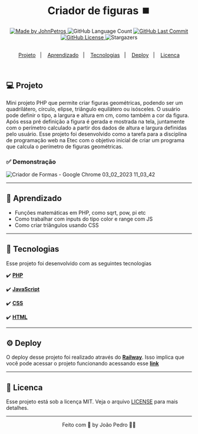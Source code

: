 <h1 align="center">
  Criador de figuras ⏹️
</h1>

<div align="center">
   <a href="https://github.com/JohnPetros">
      <img alt="Made by JohnPetros" src="https://img.shields.io/badge/made%20by-JohnPetros-blueviolet">
   </a>
   <img alt="GitHub Language Count" src="https://img.shields.io/github/languages/count/JohnPetros/criador-de-figuras">
   <a href="https://github.com/JohnPetros/criador-de-figuras/commits/main">
      <img alt="GitHub Last Commit" src="https://img.shields.io/github/last-commit/JohnPetros/criador-de-figuras">
   </a>
  </a>
   </a>
   <a href="https://github.com/JohnPetros/criador-de-figuras/blob/main/LICENSE.md">
      <img alt="GitHub License" src="https://img.shields.io/github/license/JohnPetros/criador-de-figuras">
   </a>
    <img alt="Stargazers" src="https://img.shields.io/github/stars/JohnPetros/criador-de-figuras?style=social">
</div>

<br>

<p align="center">
  <a href="#-projeto">Projeto</a>&nbsp;&nbsp;&nbsp;|&nbsp;&nbsp;&nbsp;
  <a href="#-aprendizado">Aprendizado</a>&nbsp;&nbsp;&nbsp;|&nbsp;&nbsp;&nbsp;
  <a href="#-tecnologias">Tecnologias</a>&nbsp;&nbsp;&nbsp;|&nbsp;&nbsp;&nbsp;
  <a href="#-deploy">Deploy</a>&nbsp;&nbsp;&nbsp;|&nbsp;&nbsp;&nbsp;
  <a href="#-licenca">Licenca</a>
</p>

<br>

## 💻 Projeto

Mini projeto PHP que permite criar figuras geométricas, podendo ser um quadrilátero, círculo, elipse, triângulo equilátero ou isósceles. O usuário pode definir o tipo, a largura e altura em cm, como também a cor da figura. Após essa pré definição a figura é gerada e mostrada na tela, juntamente com o perímetro calculado a partir dos dados de altura e largura definidas pelo usuário. Esse projeto foi desenvolvido como a tarefa para a disciplina de programação web na Etec com o objetivo inicial de criar um programa que calcula o perímetro de figuras geométricas. 

### ✅ Demonstração
![Criador de Formas - Google Chrome 03_02_2023 11_03_42](https://user-images.githubusercontent.com/93893533/216623004-62b77d7e-35bb-4cd5-9fac-52139db3317f.png)

---

## 📖 Aprendizado
- Funções matemáticas em PHP, como sqrt, pow, pi etc
- Como trabalhar com inputs do tipo color e range com JS 
- Como criar triângulos usando CSS

---

## 🚀 Tecnologias
Esse projeto foi desenvolvido com as seguintes tecnologias

✔️ **[PHP](https://www.php.net/)**

✔️ **[JavaScript](https://developer.mozilla.org/pt-BR/docs/Web/JavaScript)**

✔️ **[CSS](https://developer.mozilla.org/pt-BR/docs/Web/CSS)**

✔️ **[HTML](https://developer.mozilla.org/pt-BR/docs/Web/HML)**

---

## ⚙️ Deploy

O deploy desse projeto foi realizado através do **[Railway](https://railway.app/)**. Isso implica que você pode acessar o projeto funcionando acessando esse **[link](https://criador-de-figuras-production.up.railway.app/)**

---

## 📝 Licenca

Esse projeto está sob a licença MIT. Veja o arquivo [LICENSE](LICENSE) para mais detalhes.

---

<p align="center">
   Feito com 💜 by João Pedro 👋🏻
</p>
